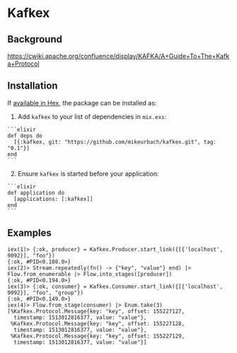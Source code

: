 # Kafkex

## Background

https://cwiki.apache.org/confluence/display/KAFKA/A+Guide+To+The+Kafka+Protocol

## Installation

If [available in Hex](https://hex.pm/docs/publish), the package can be installed as:

  1. Add `kafkex` to your list of dependencies in `mix.exs`:

    ```elixir
    def deps do
      [{:kafkex, git: "https://github.com/mikeurbach/kafkex.git", tag: "0.1"}]
    end
    ```

  2. Ensure `kafkex` is started before your application:

    ```elixir
    def application do
      [applications: [:kafkex]]
    end
    ```

## Examples

```
iex(1)> {:ok, producer} = Kafkex.Producer.start_link({[{'localhost', 9092}], "foo"})
{:ok, #PID<0.188.0>}
iex(2)> Stream.repeatedly(fn() -> {"key", "value"} end) |> Flow.from_enumerable |> Flow.into_stages([producer])
{:ok, #PID<0.194.0>}
iex(3)> {:ok, consumer} = Kafkex.Consumer.start_link({[{'localhost', 9092}], "foo", "group"})
{:ok, #PID<0.149.0>}
iex(4)> Flow.from_stage(consumer) |> Enum.take(3)
[%Kafkex.Protocol.Message{key: "key", offset: 155227127,
  timestamp: 1513012816377, value: "value"},
 %Kafkex.Protocol.Message{key: "key", offset: 155227128,
  timestamp: 1513012816377, value: "value"},
 %Kafkex.Protocol.Message{key: "key", offset: 155227129,
  timestamp: 1513012816377, value: "value"}]
```
